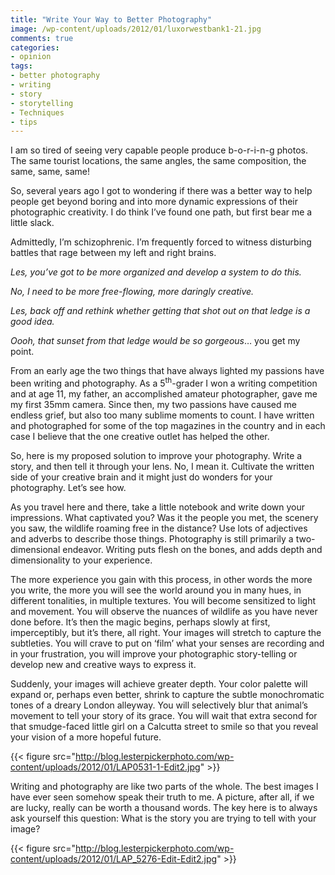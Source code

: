```yaml
---
title: "Write Your Way to Better Photography"
image: /wp-content/uploads/2012/01/luxorwestbank1-21.jpg
comments: true
categories:
- opinion
tags:
- better photography
- writing
- story
- storytelling
- Techniques
- tips
---
```

I am so tired of seeing very capable people produce b-o-r-i-n-g photos. The same tourist locations, the same angles, the same composition, the same, same, same!

So, several years ago I got to wondering if there was a better way to help people get beyond boring and into more dynamic expressions of their photographic creativity. I do think I’ve found one path, but first bear me a little slack.

Admittedly, I’m schizophrenic. I’m frequently forced to witness disturbing battles that rage between my left and right brains.

<em>Les, you’ve got to be more organized and develop a system to do this. </em>

<em>No, I need to be more free-flowing, more daringly creative.</em>

<em>Les, back off and rethink whether getting that shot out on that ledge is a good idea. </em>

<em>Oooh, that sunset from that ledge would be so gorgeous</em>… you get my point.

From an early age the two things that have always lighted my passions have been writing and photography. As a 5<sup>th</sup>-grader I won a writing competition and at age 11, my father, an accomplished amateur photographer, gave me my first 35mm camera. Since then, my two passions have caused me endless grief, but also too many sublime moments to count. I have written and photographed for some of the top magazines in the country and in each case I believe that the one creative outlet has helped the other.

So, here is my proposed solution to improve your photography. Write a story, and then tell it through your lens. No, I mean it. Cultivate the written side of your creative brain and it might just do wonders for your photography. Let’s see how.

As you travel here and there, take a little notebook and write down your impressions. What captivated you? Was it the people you met, the scenery you saw, the wildlife roaming free in the distance? Use lots of adjectives and adverbs to describe those things. Photography is still primarily a two-dimensional endeavor. Writing puts flesh on the bones, and adds depth and dimensionality to your experience.

The more experience you gain with this process, in other words the more you write, the more you will see the world around you in many hues, in different tonalities, in multiple textures. You will become sensitized to light and movement. You will observe the nuances of wildlife as you have never done before. It’s then the magic begins, perhaps slowly at first, imperceptibly, but it’s there, all right. Your images will stretch to capture the subtleties. You will crave to put on ‘film’ what your senses are recording and in your frustration, you will improve your photographic story-telling or develop new and creative ways to express it.

Suddenly, your images will achieve greater depth. Your color palette will expand or, perhaps even better, shrink to capture the subtle monochromatic tones of a dreary London alleyway. You will selectively blur that animal’s movement to tell your story of its grace. You will wait that extra second for that smudge-faced little girl on a Calcutta street to smile so that you reveal your vision of a more hopeful future.

{{< figure src="http://blog.lesterpickerphoto.com/wp-content/uploads/2012/01/LAP0531-1-Edit2.jpg" >}}

Writing and photography are like two parts of the whole. The best images I have ever seen somehow speak their truth to me. A picture, after all, if we are lucky, really can be worth a thousand words. The key here is to always ask yourself this question: What is the story you are trying to tell with your image?

{{< figure src="http://blog.lesterpickerphoto.com/wp-content/uploads/2012/01/LAP_5276-Edit-Edit2.jpg" >}}

